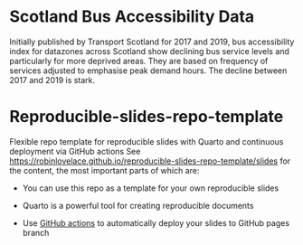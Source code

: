 # Scotland Bus Accessibility Data
Initially published by Transport Scotland for 2017 and 2019, bus accessibility index for
datazones across Scotland show declining bus service levels and particularly for more deprived areas. 
They are based on frequency of services adjusted to emphasise peak demand hours. The decline between 2017 and 2019 
is stark.



# Reproducible-slides-repo-template
Flexible repo template for reproducible slides with Quarto and continuous deployment via GitHub actions
See https://robinlovelace.github.io/reproducible-slides-repo-template/slides for the content, the most important parts of which are:
- You can use this repo as a template for your own reproducible slides
- Quarto is a powerful tool for creating reproducible documents

- Use [GitHub actions](.github/workflows/) to automatically deploy your slides to GitHub pages branch
